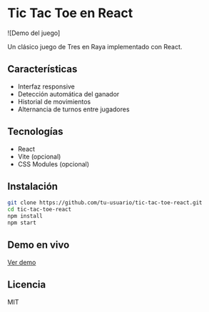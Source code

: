 # Tic Tac Toe en React

![Demo del juego] <!-- Opcional: añade un GIF de demostración -->

Un clásico juego de Tres en Raya implementado con React.

## Características
- Interfaz responsive
- Detección automática del ganador
- Historial de movimientos
- Alternancia de turnos entre jugadores

## Tecnologías
- React
- Vite (opcional)
- CSS Modules (opcional)

## Instalación
```bash
git clone https://github.com/tu-usuario/tic-tac-toe-react.git
cd tic-tac-toe-react
npm install
npm start
```

## Demo en vivo
[Ver demo](https://tu-usuario.github.io/tic-tac-toe-react/) <!-- Si tienes GitHub Pages -->

## Licencia
MIT